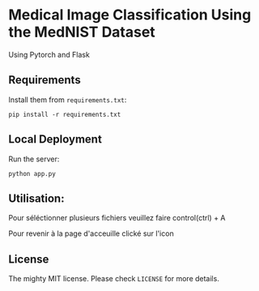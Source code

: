 # Medical Image Classification Using the MedNIST Dataset

Using Pytorch and Flask

## Requirements

Install them from `requirements.txt`:

    pip install -r requirements.txt


## Local Deployment

Run the server:

    python app.py

## Utilisation:

Pour séléctionner plusieurs fichiers veuillez faire control(ctrl) + A

Pour revenir à la page d'acceuille clické sur l'icon

## License

The mighty MIT license. Please check `LICENSE` for more details.
